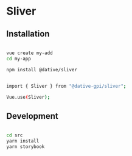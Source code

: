 # Sliver

## Installation

```sh

vue create my-add
cd my-app

npm install @dative/sliver

```

```sh

import { Sliver } from "@dative-gpi/sliver";

Vue.use(Sliver);

```

## Development

```sh

cd src
yarn install
yarn storybook

```
